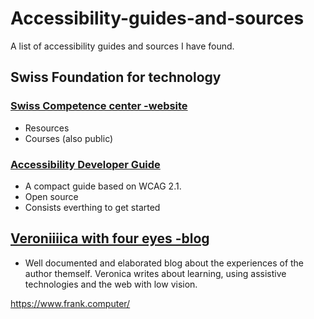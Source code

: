 # Accessibility-guides-and-sources
A list of accessibility guides and sources I have found.

## Swiss Foundation for technology

### [Swiss Competence center -website](https://access-for-all.ch/en/home/)

- Resources
- Courses (also public)

### [Accessibility Developer Guide](https://www.accessibility-developer-guide.com/)

- A compact guide based on WCAG 2.1.
- Open source
- Consists everthing to get started

## [Veroniiiica with four eyes -blog](https://veroniiiica.com/)

- Well documented and elaborated blog about the experiences of the author themself. Veronica writes about learning, using assistive technologies and the web with low vision.


https://www.frank.computer/



